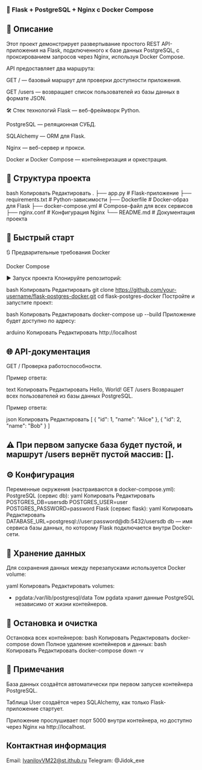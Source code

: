 ### 🐳 Flask + PostgreSQL + Nginx с Docker Compose

## 📌 Описание
Этот проект демонстрирует развертывание простого REST API-приложения на Flask, подключенного к базе данных PostgreSQL, с проксированием запросов через Nginx, используя Docker Compose.

API предоставляет два маршрута:

GET / — базовый маршрут для проверки доступности приложения.

GET /users — возвращает список пользователей из базы данных в формате JSON.

🛠️ Стек технологий
Flask — веб-фреймворк Python.

PostgreSQL — реляционная СУБД.

SQLAlchemy — ORM для Flask.

Nginx — веб-сервер и прокси.

Docker и Docker Compose — контейнеризация и оркестрация.

## 📁 Структура проекта
bash
Копировать
Редактировать
.
├── app.py                  # Flask-приложение
├── requirements.txt        # Python-зависимости
├── Dockerfile              # Docker-образ для Flask
├── docker-compose.yml      # Compose-файл для всех сервисов
├── nginx.conf              # Конфигурация Nginx
└── README.md               # Документация проекта

## 🚀 Быстрый старт
🔃 Предварительные требования
Docker

Docker Compose

▶️ Запуск проекта
Клонируйте репозиторий:

bash
Копировать
Редактировать
git clone https://github.com/your-username/flask-postgres-docker.git
cd flask-postgres-docker
Постройте и запустите проект:

bash
Копировать
Редактировать
docker-compose up --build
Приложение будет доступно по адресу:

arduino
Копировать
Редактировать
http://localhost

## 🌐 API-документация
GET /
Проверка работоспособности.

Пример ответа:

text
Копировать
Редактировать
Hello, World!
GET /users
Возвращает всех пользователей из базы данных PostgreSQL.

Пример ответа:

json
Копировать
Редактировать
[
  { "id": 1, "name": "Alice" },
  { "id": 2, "name": "Bob" }
]

## ⚠️ При первом запуске база будет пустой, и маршрут /users вернёт пустой массив: [].

## ⚙️ Конфигурация
Переменные окружения (настраиваются в docker-compose.yml):
PostgreSQL (сервис db):
yaml
Копировать
Редактировать
POSTGRES_DB=usersdb
POSTGRES_USER=user
POSTGRES_PASSWORD=password
Flask (сервис flask):
yaml
Копировать
Редактировать
DATABASE_URL=postgresql://user:password@db:5432/usersdb
db — имя сервиса базы данных, по которому Flask подключается внутри Docker-сети.

## 💾 Хранение данных
Для сохранения данных между перезапусками используется Docker volume:

yaml
Копировать
Редактировать
volumes:
  - pgdata:/var/lib/postgresql/data
Том pgdata хранит данные PostgreSQL независимо от жизни контейнеров.

## 🛑 Остановка и очистка
Остановка всех контейнеров:
bash
Копировать
Редактировать
docker-compose down
Полное удаление контейнеров и данных:
bash
Копировать
Редактировать
docker-compose down -v

## 📌 Примечания
База данных создаётся автоматически при первом запуске контейнера PostgreSQL.

Таблица User создаётся через SQLAlchemy, как только Flask-приложение стартует.

Приложение прослушивает порт 5000 внутри контейнера, но доступно через Nginx на http://localhost.

## Контактная информация
Email: IvanilovVM22@st.ithub.ru Telegram: @Jidok_exe
